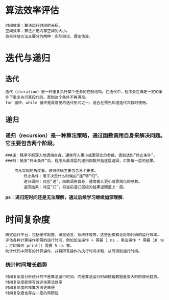 # 算法效率评估
    时间效率：算法运行时间的长短。
    空间效率：算法占用内存空间的大小。
    效率评估方法主要分为两种：实际测试、理论估算。

# 迭代与递归

## 迭代
    迭代（iteration）是一种重复执行某个任务的控制结构。在迭代中，程序会在满足一定的条件下重复执行某段代码，直到这个条件不再满足。
    for 循环、while 循环是最常见的迭代形式之一，适合在预先知道迭代次数时使用。

## 递归
### 递归（recursion）是一种算法策略，通过函数调用自身来解决问题。它主要包含两个阶段。
    ###递：程序不断深入地调用自身，通常传入更小或更简化的参数，直到达到“终止条件”。
    ###归：触发“终止条件”后，程序从最深层的递归函数开始逐层返回，汇聚每一层的结果。

        而从实现的角度看，递归代码主要包含三个要素。
            终止条件：用于决定什么时候由“递”转“归”。
            递归调用：对应“递”，函数调用自身，通常输入更小或更简化的参数。
            返回结果：对应“归”，将当前递归层级的结果返回至上一层。

**ps：递归短时间还是无法理解，通过后续学习继续加深理解.**

# 时间复杂度
    确定运行平台，包括硬件配置、编程语言、系统环境等，这些因素都会影响代码的运行效率。
    评估各种计算操作所需的运行时间，例如加法操作 + 需要 1 ns ，乘法操作 * 需要 10 ns ，打印操作 print() 需要 5 ns 等。
    统计代码中所有的计算操作，并将所有操作的执行时间求和，从而得到运行时间。

### 统计时间增长趋势
    时间复杂度分析统计的不是算法运行时间，而是算法运行时间随着数据量变大时的增长趋势。
    时间复杂度能够有效评估算法效率
    时间复杂度的推算方法更简便
    时间复杂度也存在一定的局限性
